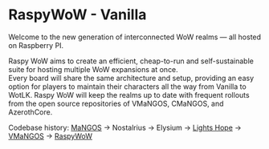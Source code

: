 # RaspyWoW - Vanilla

Welcome to the new generation of interconnected WoW realms — all hosted on Raspberry PI.

Raspy WoW aims to create an efficient, cheap-to-run and self-sustainable suite for hosting multiple WoW expansions at once.<br>
Every board will share the same architecture and setup, providing an easy option for players to maintain their characters all the way from Vanilla to WotLK.
Raspy WoW will keep the realms up to date with frequent rollouts from the open source repositories of VMaNGOS, CMaNGOS, and AzerothCore.

Codebase history: [MaNGOS](https://github.com/mangoszero) -> Nostalrius -> Elysium -> [Lights Hope](https://github.com/lh-server) -> [VMaNGOS](https://github.com/vmangos) -> [RaspyWoW](https://github.com/RaspyWoW/Vanilla)
